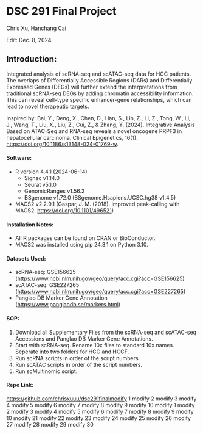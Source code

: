 # DSC 291 Final Project

Chris Xu, Hanchang Cai

Edit: Dec. 8, 2024

## Introduction:

Integrated analysis of scRNA-seq and scATAC-seq data for HCC patients. The overlaps of Differentially Accessible Regions (DARs) and Differentially Expressed Genes (DEGs) will further extend the interpretations from traditional scRNA-seq DEGs by adding 
chromatin accessibility information. This can reveal cell-type specific enhancer-gene relationships, which can lead to novel therapeutic targets. 

Inspired by: Bai, Y., Deng, X., Chen, D., Han, S., Lin, Z., Li, Z., Tong, W., Li, J., Wang, T., Liu, X., Liu, Z., Cui, Z., & Zhang, Y. (2024). Integrative Analysis Based on ATAC-Seq and RNA-seq reveals a novel oncogene PRPF3 in hepatocellular carcinoma. Clinical Epigenetics, 16(1). https://doi.org/10.1186/s13148-024-01769-w.

#### Software: 

* R version 4.4.1 (2024-06-14)
  * Signac v1.14.0
  * Seurat v5.1.0
  * GenomicRanges v1.56.2
  * BSgenome v1.72.0 (BSgenome.Hsapiens.UCSC.hg38 v1.4.5)
* MACS2 v2.2.9.1 (Gaspar, J. M. (2018). Improved peak-calling with MACS2. https://doi.org/10.1101/496521)

#### Installation Notes:

* All R packages can be found on CRAN or BioConductor.
* MACS2 was installed using pip 24.3.1 on Python 3.10.

#### Datasets Used:

* scRNA-seq: GSE156625 (https://www.ncbi.nlm.nih.gov/geo/query/acc.cgi?acc=GSE156625)
* scATAC-seq: GSE227265 (https://www.ncbi.nlm.nih.gov/geo/query/acc.cgi?acc=GSE227265)
* Panglao DB Marker Gene Annotation (https://www.panglaodb.se/markers.html)

#### SOP:

1. Download all Supplementary Files from the scRNA-seq and scATAC-seq Accessions and Panglao DB Marker Gene Annotations.
2. Start with scRNA-seq. Rename 10x files to standard 10x names. Seperate into two folders for 
   HCC and HCCF.
3. Run scRNA scripts in order of the script numbers.
4. Run scATAC scripts in order of the script numbers.
5. Run scMultinomic script.

#### Repo Link: 

https://github.com/chrisxuuu/dsc291finalmodify 1 
modify 2 
modify 3 
modify 4 
modify 5 
modify 6 
modify 7 
modify 8 
modify 9 
modify 10 
modify 1 
modify 2 
modify 3 
modify 4 
modify 5 
modify 6 
modify 7 
modify 8 
modify 9 
modify 10 
modify 21 
modify 22 
modify 23 
modify 24 
modify 25 
modify 26 
modify 27 
modify 28 
modify 29 
modify 30 
